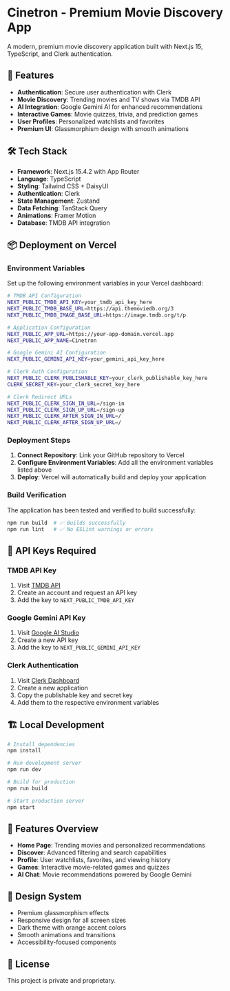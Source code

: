 # Cinetron - Premium Movie Discovery App

A modern, premium movie discovery application built with Next.js 15, TypeScript, and Clerk authentication.

## 🚀 Features

- **Authentication**: Secure user authentication with Clerk
- **Movie Discovery**: Trending movies and TV shows via TMDB API
- **AI Integration**: Google Gemini AI for enhanced recommendations
- **Interactive Games**: Movie quizzes, trivia, and prediction games
- **User Profiles**: Personalized watchlists and favorites
- **Premium UI**: Glassmorphism design with smooth animations

## 🛠️ Tech Stack

- **Framework**: Next.js 15.4.2 with App Router
- **Language**: TypeScript
- **Styling**: Tailwind CSS + DaisyUI
- **Authentication**: Clerk
- **State Management**: Zustand
- **Data Fetching**: TanStack Query
- **Animations**: Framer Motion
- **Database**: TMDB API integration

## 📦 Deployment on Vercel

### Environment Variables

Set up the following environment variables in your Vercel dashboard:

```bash
# TMDB API Configuration
NEXT_PUBLIC_TMDB_API_KEY=your_tmdb_api_key_here
NEXT_PUBLIC_TMDB_BASE_URL=https://api.themoviedb.org/3
NEXT_PUBLIC_TMDB_IMAGE_BASE_URL=https://image.tmdb.org/t/p

# Application Configuration
NEXT_PUBLIC_APP_URL=https://your-app-domain.vercel.app
NEXT_PUBLIC_APP_NAME=Cinetron

# Google Gemini AI Configuration
NEXT_PUBLIC_GEMINI_API_KEY=your_gemini_api_key_here

# Clerk Auth Configuration
NEXT_PUBLIC_CLERK_PUBLISHABLE_KEY=your_clerk_publishable_key_here
CLERK_SECRET_KEY=your_clerk_secret_key_here

# Clerk Redirect URLs
NEXT_PUBLIC_CLERK_SIGN_IN_URL=/sign-in
NEXT_PUBLIC_CLERK_SIGN_UP_URL=/sign-up
NEXT_PUBLIC_CLERK_AFTER_SIGN_IN_URL=/
NEXT_PUBLIC_CLERK_AFTER_SIGN_UP_URL=/
```

### Deployment Steps

1. **Connect Repository**: Link your GitHub repository to Vercel
2. **Configure Environment Variables**: Add all the environment variables listed above
3. **Deploy**: Vercel will automatically build and deploy your application

### Build Verification

The application has been tested and verified to build successfully:

```bash
npm run build  # ✅ Builds successfully
npm run lint   # ✅ No ESLint warnings or errors
```

## 🔑 API Keys Required

### TMDB API Key

1. Visit [TMDB API](https://www.themoviedb.org/settings/api)
2. Create an account and request an API key
3. Add the key to `NEXT_PUBLIC_TMDB_API_KEY`

### Google Gemini API Key

1. Visit [Google AI Studio](https://makersuite.google.com/app/apikey)
2. Create a new API key
3. Add the key to `NEXT_PUBLIC_GEMINI_API_KEY`

### Clerk Authentication

1. Visit [Clerk Dashboard](https://dashboard.clerk.com/)
2. Create a new application
3. Copy the publishable key and secret key
4. Add them to the respective environment variables

## 🏗️ Local Development

```bash
# Install dependencies
npm install

# Run development server
npm run dev

# Build for production
npm run build

# Start production server
npm start
```

## 📱 Features Overview

- **Home Page**: Trending movies and personalized recommendations
- **Discover**: Advanced filtering and search capabilities
- **Profile**: User watchlists, favorites, and viewing history
- **Games**: Interactive movie-related games and quizzes
- **AI Chat**: Movie recommendations powered by Google Gemini

## 🎨 Design System

- Premium glassmorphism effects
- Responsive design for all screen sizes
- Dark theme with orange accent colors
- Smooth animations and transitions
- Accessibility-focused components

## 📄 License

This project is private and proprietary.
